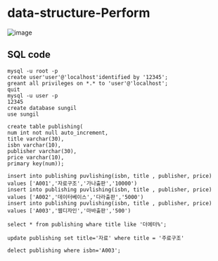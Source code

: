 # data-structure-Perform

![image](https://github.com/edaild/data-structure-Perform/assets/109999749/3a3b9ad1-36c8-4c51-a7fe-4425663e01e3)

## SQL code
```
mysql -u root -p
create user'user'@'localhost'identified by '12345';
greant all privileges on *.* to 'user'@'localhost';
quit
mysql -u user -p
12345
create database sungil
use sungil

create table publishing(
num int not null auto_increment,
title varchar(30),
isbn varchar(10),
publisher varchar(30),
price varchar(10),
primary key(num));

insert into publishing puvlishing(isbn, title , publisher, price) values ['A001','자료구조','가나출판','10000')
insert into publishing puvlishing(isbn, title , publisher, price) values ['A002','데이터베이스','다라출판','5000')
insert into publishing puvlishing(isbn, title , publisher, price) values ['A003','웹디자인','마바출판','500')

select * from publishing whare title like '더에터%';

update publishing set title='자료' where title = '주료구조'

delect publishing where isbn='A003';


```

